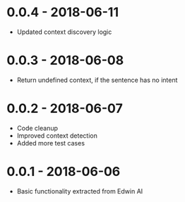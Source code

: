 # 0.0.4 - 2018-06-11

- Updated context discovery logic

# 0.0.3 - 2018-06-08

- Return undefined context, if the sentence has no intent

# 0.0.2 - 2018-06-07

- Code cleanup
- Improved context detection
- Added more test cases

# 0.0.1 - 2018-06-06

- Basic functionality extracted from Edwin AI
